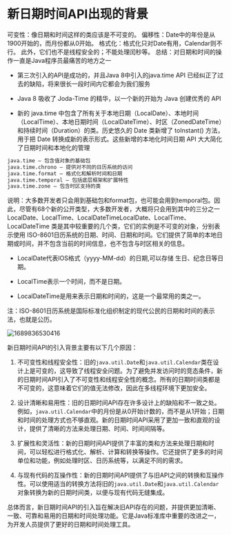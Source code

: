 # 新日期时间API出现的背景

可变性：像日期和时间这样的类应该是不可变的。
偏移性：Date中的年份是从1900开始的，而月份都从0开始。
格式化：格式化只对Date有用，Calendar则不行。
此外，它们也不是线程安全的；不能处理闰秒等。
总结：对日期和时间的操作一直是Java程序员最痛苦的地方之一

- 第三次引入的API是成功的，并且Java 8中引入的java.time API 已经纠正了过去的缺陷，将来很长一段时间内它都会为我们服务

- Java 8 吸收了 Joda-Time 的精华，以一个新的开始为 Java 创建优秀的 API

- 新的 java.time 中包含了所有关于本地日期（LocalDate）、本地时间（LocalTime）、本地日期时间（LocalDateTime）、时区（ZonedDateTime）和持续时间（Duration）的类。历史悠久的 Date 类新增了 toInstant() 方法，用于把 Date 转换成新的表示形式。这些新增的本地化时间日期 API 大大简化了日期时间和本地化的管理

```txt
java.time – 包含值对象的基础包
java.time.chrono – 提供对不同的日历系统的访问
java.time.format – 格式化和解析时间和日期
java.time.temporal – 包括底层框架和扩展特性
java.time.zone – 包含时区支持的类
```

说明：大多数开发者只会用到基础包和format包，也可能会用到temporal包。因此，尽管有68个新的公开类型，大多数开发者，大概将只会用到其中的三分之一
LocalDate、LocalTime、LocalDateTimeLocalDate、LocalTime、LocalDateTime 类是其中较重要的几个类，它们的实例是不可变的对象，分别表示使用 ISO-8601日历系统的日期、时间、日期和时间。它们提供了简单的本地日期或时间，并不包含当前的时间信息，也不包含与时区相关的信息。

- LocalDate代表IOS格式（yyyy-MM-dd）的日期,可以存储 生日、纪念日等日期。

- LocalTime表示一个时间，而不是日期。

- LocalDateTime是用来表示日期和时间的，这是一个最常用的类之一。

注：ISO-8601日历系统是国际标准化组织制定的现代公民的日期和时间的表示法，也就是公历。

![1689836530416](https://twoapes.oss-cn-shenzhen.aliyuncs.com/image/1689836530416.jpg)

新日期时间API的引入背景主要有以下几个原因：

1. 不可变性和线程安全性：旧的`java.util.Date`和`java.util.Calendar`类在设计上是可变的，这导致了线程安全问题。为了避免并发访问时的竞态条件，新的日期时间API引入了不可变性和线程安全性的概念。所有的日期时间类都是不可变的，这意味着它们的值无法修改，因此在多线程环境下更加安全。

2. 设计清晰和易用性：旧的日期时间API存在许多设计上的缺陷和不一致之处。例如，`java.util.Calendar`中的月份是从0开始计数的，而不是从1开始；日期和时间的处理方式也不够直观。新的日期时间API采用了更加一致和直观的设计，提供了清晰的方法来处理日期、时间、时间间隔等。

3. 扩展性和灵活性：新的日期时间API提供了丰富的类和方法来处理日期和时间，可以轻松进行格式化、解析、计算和转换等操作。它还提供了更多的时间单位和功能，例如处理时区、日历系统等，以满足不同的需求。

4. 与现有代码的互操作性：新的日期时间API提供了与旧API之间的转换和互操作性。可以使用适当的转换方法将旧的`java.util.Date`和`java.util.Calendar`对象转换为新的日期时间类，以便与现有代码无缝集成。

总体而言，新日期时间API的引入旨在解决旧API存在的问题，并提供更加清晰、一致、可靠和易用的日期和时间处理功能。它是Java标准库中重要的改进之一，为开发人员提供了更好的日期和时间处理工具。
